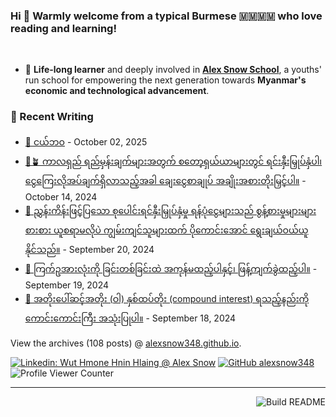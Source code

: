 ### Hi 👋 Warmly welcome from a typical Burmese 🇲🇲🇲🇲 who love reading and learning! 
<br>

- 🔭 **Life-long learner** and deeply involved in [**Alex Snow School**](https://www.alexsnowschool.org/), a youths' run school for empowering the next generation towards **Myanmar's economic and technological advancement**. 


### 📝 Recent Writing

<!-- writing starts -->
* [🐛 ငယ်ဘဝ](https://alexsnow348.github.io/%E1%80%95%E1%80%B1%E1%80%AB%E1%80%BA%E1%80%9C%E1%80%AC%E1%80%9E%E1%80%99%E1%80%BB%E1%80%BE%20%E1%80%A1%E1%80%90%E1%80%BD%E1%80%B1%E1%80%B8%E1%80%99%E1%80%BB%E1%80%AC%E1%80%B8/2025/10/02/life-at-young-age/) - October 02, 2025
* [💪🪴 ကာလရှည် ရည်မှန်းချက်များအတွက် စတော့ရှယ်ယာများတွင် ရင်းနှီးမြှုပ်နှံပါ၊ ငွေကြေးလိုအပ်ချက်ရှိလာသည့်အခါ ချေးငွေစာချုပ် အချိုးအစားတိုးမြှင့်ပါ။](https://alexsnow348.github.io/2024/10/14/journeytofinancialfreedom/) - October 14, 2024
* [🧳 ညွှန်းကိန်းဖြင့်ပြသော  စုပေါင်းရင်နှီးမြှုပ်နှံမှု ရန်ပုံငွေများသည် စွန့်စားမှုများများစားစား ယူစရာမလိုပဲ ကျွမ်းကျင်သူများထက် ပိုကောင်းအောင် ရွေးချယ်ဝယ်ယူနိုင်သည်။](https://alexsnow348.github.io/2024/09/20/journeytofinancialfreedom/) - September 20, 2024
* [🐣 ကြက်ဥအားလုံးကို ခြင်းတစ်ခြင်းထဲ အကုန်မထည့်ပါနှင့်၊ ဖြန့်ကျက်ခွဲထည့်ပါ။](https://alexsnow348.github.io/2024/09/19/journeytofinancialfreedom/) - September 19, 2024
* [🏦 အတိုးပေါ်ဆင့်အတိုး (ဝါ) နှစ်ထပ်တိုး  (compound interest)  ရသည့်နည်းကို ကောင်းကောင်းကြီး အသုံးပြုပါ။](https://alexsnow348.github.io/2024/09/18/journeytofinancialfreedom/) - September 18, 2024
<!-- writing ends -->

View the archives (<!-- writing_count starts -->108<!-- writing_count ends --> posts) @ [alexsnow348.github.io](https://alexsnow348.github.io/blog/).


[![Linkedin: Wut Hmone Hnin Hlaing @ Alex Snow](https://img.shields.io/badge/-AlexSnow-blue?style=flat-square&logo=Linkedin&logoColor=white&link=https://www.linkedin.com/in/wuthmonehninhlaing/)](https://www.linkedin.com/in/wuthmonehninhlaing/)
[![GitHub alexsnow348](https://img.shields.io/github/followers/alexsnow348?label=follow&style=social)](https://cdn.jsdelivr.net/npm/simple-icons@v3/icons/github.svg)
![Profile Viewer Counter](https://komarev.com/ghpvc/?username=alexsnow348&color=brightgreen)

---
<a href="https://github.com/alexsnow348/alexsnow348/actions"><img src="https://github.com/alexsnow348/alexsnow348/workflows/Build_README/badge.svg" align="right" alt="Build README"></a>
